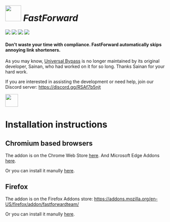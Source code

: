 # [<img src="https://i.ibb.co/bW37fgB/Fast-Forward.png" width="50" />](#) _FastForward_

[<img src="https://badgen.net/github/checks/FastForwardTeam/FastForward?label=Build" />](https://github.com/FastForwardTeam/FastForward/blob/main/.github/workflows/main.yml)
[<img src="https://badgen.net/badge/icon/discord?icon=discord&label=Fast+Forward" />](https://discord.gg/RSAf7b5njt)
[<img src="https://img.shields.io/badge/Chromium-Unstable-e77334" />](https://nightly.link/FastForwardTeam/FastForward/workflows/main/main/FastForward_chromium.zip)
[<img src="https://img.shields.io/badge/Firefox-Unstable-e77334" />](https://nightly.link/FastForwardTeam/FastForward/workflows/main/main/FastForward_firefox.zip)

#### Don't waste your time with compliance. FastForward automatically skips annoying link shorteners.

As you may know, [Universal Bypass](https://github.com/Sainan/Universal-Bypass) is no longer maintained by its original developer, Sainan, who had worked on it for so long.
Thanks Sainan for your hard work.

If you are interested in assisting the development or need help, join our Discord server: https://discord.gg/RSAf7b5njt

[<img src="https://i.ibb.co/X70qCQx/Discord-Logo-Color.png" width="40" />](https://discord.gg/RSAf7b5njt)

# Installation instructions

## Chromium based browsers
The addon is on the Chrome Web Store [here](https://chrome.google.com/webstore/detail/fastforward/icallnadddjmdinamnolclfjanhfoafe).
And Microsoft Edge Addons [here](https://microsoftedge.microsoft.com/addons/detail/fastforward/ldcclmkclhomnpcnccgbgleikchbnecl).

Or you can install it manully [here](https://github.com/FastForwardTeam/FastForward/blob/main/INSTALLING.md).

## Firefox

The addon is on the Firefox Addons store: https://addons.mozilla.org/en-US/firefox/addon/fastforwardteam/

Or you can install it manully [here](https://github.com/FastForwardTeam/FastForward/blob/main/INSTALLING.md).
